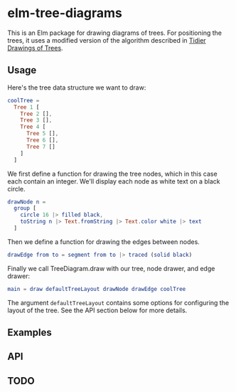# elm-tree-diagrams
This is an Elm package for drawing diagrams of trees. For positioning the
trees, it uses a modified version of the algorithm described in
[Tidier Drawings of Trees](http://emr.cs.iit.edu/~reingold/tidier-drawings.pdf).

## Usage
Here's the tree data structure we want to draw:

```elm
coolTree =
  Tree 1 [
    Tree 2 [],
    Tree 3 [],
    Tree 4 [
      Tree 5 [],
      Tree 6 [],
      Tree 7 []
    ]
  ]
```

We first define a function for drawing the tree nodes, which in this case each
contain an integer. We'll display each node as white text on a black circle.

```elm
drawNode n =
  group [
    circle 16 |> filled black,
    toString n |> Text.fromString |> Text.color white |> text
  ]
```

Then we define a function for drawing the edges between nodes.

```elm
drawEdge from to = segment from to |> traced (solid black)
```

Finally we call TreeDiagram.draw with our tree, node drawer, and edge drawer:

```elm
main = draw defaultTreeLayout drawNode drawEdge coolTree
```

The argument `defaultTreeLayout` contains some options for configuring the
layout of the tree. See the API section below for more details.

## Examples

## API

## TODO
